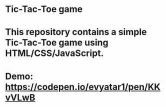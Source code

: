# Tic-Tac-Toe game 
# This repository contains a simple Tic-Tac-Toe game using HTML/CSS/JavaScript. <br/>
# Demo: https://codepen.io/evyatar1/pen/KKvVLwB <br/>
